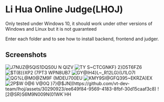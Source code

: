 # Li Hua Online Judge(LHOJ)

Only tested under Windows 10, it should work under other versions of Windows and Linux but it is not guaranteed 

Enter each folder and to see how to install backend, frontend and judger.

## Screenshots

![J7NUZ@5QIS1DQS0U N QIZV](https://github.com/vt-dev-team/lhoj/assets/30290923/9e6bd90b-403a-48b3-8d33-9da456733677)
![TY S~CTCGNKF} 2}D5T6FZ6](https://github.com/vt-dev-team/lhoj/assets/30290923/e0492182-2538-4bff-bf4c-9c69203334bc)
![$T(8}}XP2 (7PT3 WPN8UB7](https://github.com/vt-dev-team/lhoj/assets/30290923/bee3c560-1ba2-4c80-bafb-2c666df47ea5)
![GY@IH4}L~_R12LG}(U1LO7I](https://github.com/vt-dev-team/lhoj/assets/30290923/9c7fe281-ca87-4e37-8ac5-4facf5336e00)
![QG%L@M0@ZM9F {MDEU700EU](https://github.com/vt-dev-team/lhoj/assets/30290923/26743a05-cba3-458a-95db-4c094d5233b7)
![KMY9SI@GFQ395~EKRZA)EX](https://github.com/vt-dev-team/lhoj/assets/30290923/cf87ec3e-dfee-4a1f-96b6-6059b77b9dce)
![2P`$W 0@6 V@0Q }7}@$JN](https://github.com/vt-dev-team/lhoj/assets/30290923/ee649f84-9569-4183-8fbf-30d15caaf3c8)
![2@SR}`S6M9N009N(01WK`HH](https://github.com/vt-dev-team/lhoj/assets/30290923/00167384-f67d-4d60-8cd5-14ba9f5d2623)
